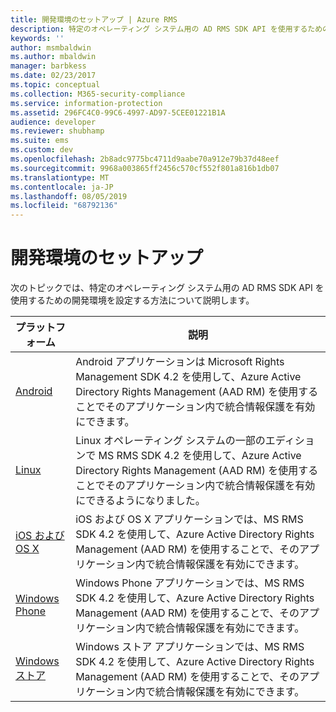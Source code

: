 ```yaml
---
title: 開発環境のセットアップ | Azure RMS
description: 特定のオペレーティング システム用の AD RMS SDK API を使用するための開発環境を設定する方法について説明します。
keywords: ''
author: msmbaldwin
ms.author: mbaldwin
manager: barbkess
ms.date: 02/23/2017
ms.topic: conceptual
ms.collection: M365-security-compliance
ms.service: information-protection
ms.assetid: 296FC4C0-99C6-4997-AD97-5CEE01221B1A
audience: developer
ms.reviewer: shubhamp
ms.suite: ems
ms.custom: dev
ms.openlocfilehash: 2b8adc9775bc4711d9aabe70a912e79b37d48eef
ms.sourcegitcommit: 9968a003865ff2456c570cf552f801a816b1db07
ms.translationtype: MT
ms.contentlocale: ja-JP
ms.lasthandoff: 08/05/2019
ms.locfileid: "68792136"
---
```

# <a name="setup-developer-environment"></a>開発環境のセットアップ

次のトピックでは、特定のオペレーティング システム用の AD RMS SDK API を使用するための開発環境を設定する方法について説明します。

|プラットフォーム | 説明|
|------|------------|
|[Android](android-sdk.md)| Android アプリケーションは Microsoft Rights Management SDK 4.2 を使用して、Azure Active Directory Rights Management (AAD RM) を使用することでそのアプリケーション内で統合情報保護を有効にできます。|
|[Linux](linux-setup.md)|Linux オペレーティング システムの一部のエディションで MS RMS SDK 4.2 を使用して、Azure Active Directory Rights Management (AAD RM) を使用することでそのアプリケーション内で統合情報保護を有効にできるようになりました。|
|[iOS および OS X](ios-sdk.md)|iOS および OS X アプリケーションでは、MS RMS SDK 4.2 を使用して、Azure Active Directory Rights Management (AAD RM) を使用することで、そのアプリケーション内で統合情報保護を有効にできます。|
|[Windows Phone](windows-phone-apps.md)|Windows Phone アプリケーションでは、MS RMS SDK 4.2 を使用して、Azure Active Directory Rights Management (AAD RM) を使用することで、そのアプリケーション内で統合情報保護を有効にできます。|
|[Windows ストア](winrt-sdk.md)|Windows ストア アプリケーションでは、MS RMS SDK 4.2 を使用して、Azure Active Directory Rights Management (AAD RM) を使用することで、そのアプリケーション内で統合情報保護を有効にできます。|

